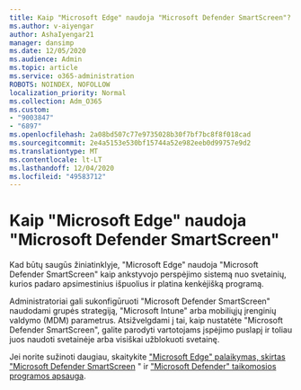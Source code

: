 ```yaml
---
title: Kaip "Microsoft Edge" naudoja "Microsoft Defender SmartScreen"?
ms.author: v-aiyengar
author: AshaIyengar21
manager: dansimp
ms.date: 12/05/2020
ms.audience: Admin
ms.topic: article
ms.service: o365-administration
ROBOTS: NOINDEX, NOFOLLOW
localization_priority: Normal
ms.collection: Adm_O365
ms.custom:
- "9003847"
- "6897"
ms.openlocfilehash: 2a08bd507c77e9735028b30f7bf7bc8f8f018cad
ms.sourcegitcommit: 2e4a5153e530bf15744a52e982eeb0d99757e9d2
ms.translationtype: MT
ms.contentlocale: lt-LT
ms.lasthandoff: 12/04/2020
ms.locfileid: "49583712"
---
```

# <a name="how-microsoft-edge-uses-microsoft-defender-smartscreen"></a>Kaip "Microsoft Edge" naudoja "Microsoft Defender SmartScreen"

Kad būtų saugūs žiniatinklyje, "Microsoft Edge" naudoja "Microsoft Defender SmartScreen" kaip ankstyvojo perspėjimo sistemą nuo svetainių, kurios padaro apsimestinius išpuolius ir platina kenkėjišką programą.

Administratoriai gali sukonfigūruoti "Microsoft Defender SmartScreen" naudodami grupės strategiją, "Microsoft Intune" arba mobiliųjų įrenginių valdymo (MDM) parametrus. Atsižvelgdami į tai, kaip nustatėte "Microsoft Defender SmartScreen", galite parodyti vartotojams įspėjimo puslapį ir toliau juos naudoti svetainėje arba visiškai užblokuoti svetainę.

Jei norite sužinoti daugiau, skaitykite ["Microsoft Edge" palaikymas, skirtas "Microsoft Defender SmartScreen](https://go.microsoft.com/fwlink/?linkid=2133081) " ir ["Microsoft Defender" taikomosios programos apsauga](https://go.microsoft.com/fwlink/?linkid=2132839).